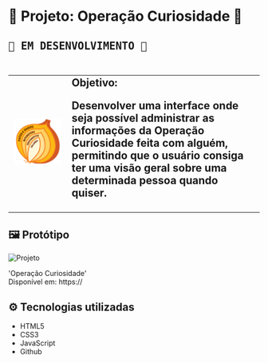 <h1>🧅 Projeto: Operação Curiosidade 🧅 
<H2> <kbd>🚧 EM DESENVOLVIMENTO 🚧</kbd><br><br>

  <table>
        <tr>
            <td>
                <img src="./pics/operacao-curiosidade-cebola.png" alt="cebola" >
            </td>
            <td>
                <b>Objetivo:</b>
                <p>Desenvolver uma interface onde seja possível administrar as informações da Operação Curiosidade feita com alguém, permitindo que o usuário consiga ter uma visão geral sobre uma determinada pessoa quando quiser.</p>
            </td>
        </tr>
    </table>

<h2>🖼️ Protótipo</h2>

<img src="#" alt="Projeto">

'Operação Curiosidade' <br>
Disponível em: https://

<h2>⚙️ Tecnologias utilizadas</h2>

  - HTML5
  - CSS3
  - JavaScript
  - Github